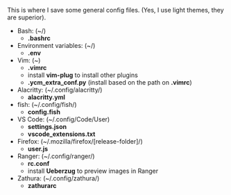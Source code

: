 This is where I save some general config files.
(Yes, I use light themes, they are superior).
* Bash: (~/)
    * **.bashrc**
* Environment variables: (~/)
    * **.env**
* Vim: (~)
    * **.vimrc**
    * install **vim-plug** to install other plugins
    * **.ycm\_extra\_conf.py** (install based on the path on **.vimrc**)
* Alacritty: (~/.config/alacritty/)
    * **alacritty.yml**
* fish: (~/.config/fish/)
    * **config.fish**
* VS Code: (~/.config/Code/User)
    * **settings.json**
    * **vscode\_extensions.txt**
* Firefox: (~/.mozilla/firefox/[release-folder]/)
    * **user.js**
* Ranger: (~/.config/ranger/)
    * **rc.conf**
    * install **Ueberzug** to preview images in Ranger
* Zathura: (~/.config/zathura/)
    * **zathurarc**
